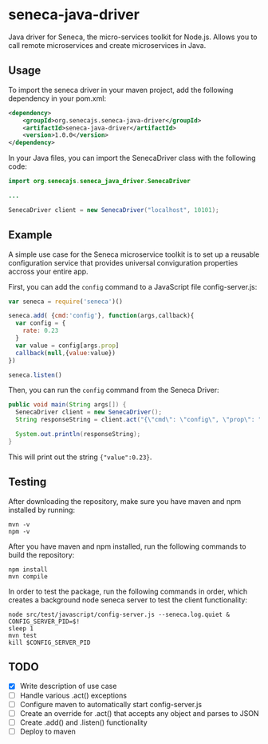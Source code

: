 seneca-java-driver
==================

Java driver for Seneca, the micro-services toolkit for Node.js.  Allows you to call remote microservices and create microservices in Java.

Usage
-----

To import the seneca driver in your maven project, add the following dependency in your pom.xml:

```XML
<dependency>
    <groupId>org.senecajs.seneca-java-driver</groupId>
    <artifactId>seneca-java-driver</artifactId>
    <version>1.0.0</version>
</dependency>
```

In your Java files, you can import the SenecaDriver class with the following code:

```Java
import org.senecajs.seneca_java_driver.SenecaDriver

...

SenecaDriver client = new SenecaDriver("localhost", 10101);
```

Example
-------

A simple use case for the Seneca microservice toolkit is to set up a reusable configuration service that provides universal conviguration properties accross your entire app.

First, you can add the `config` command to a JavaScript file config-server.js:

```JavaScript
var seneca = require('seneca')()

seneca.add( {cmd:'config'}, function(args,callback){
  var config = {
    rate: 0.23
  }
  var value = config[args.prop]
  callback(null,{value:value})
})

seneca.listen()
```

Then, you can run the `config` command from the Seneca Driver:

```Java
public void main(String args[]) {
  SenecaDriver client = new SenecaDriver();
  String responseString = client.act("{\"cmd\": \"config\", \"prop\": "rate\"}");

  System.out.println(responseString);
}
```

This will print out the string `{"value":0.23}`.

Testing
-------

After downloading the repository, make sure you have maven and npm installed by running:

```
mvn -v
npm -v
```

After you have maven and npm installed, run the following commands to build the repository:

```
npm install
mvn compile
```

In order to test the package, run the following commands in order, which creates a background node seneca server to test the client functionality:

```
node src/test/javascript/config-server.js --seneca.log.quiet &
CONFIG_SERVER_PID=$!
sleep 1
mvn test
kill $CONFIG_SERVER_PID
```


TODO
----

- [X] Write description of use case
- [ ] Handle various .act() exceptions
- [ ] Configure maven to automatically start config-server.js
- [ ] Create an override for .act() that accepts any object and parses to JSON
- [ ] Create .add() and .listen() functionality
- [ ] Deploy to maven
